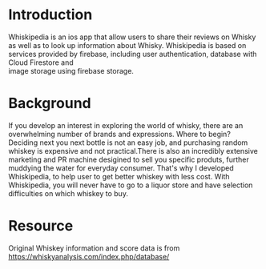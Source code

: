 # Introduction 
Whiskipedia is an ios app that allow users to share their reviews on Whisky as well as to look up information about Whisky. 
Whiskipedia is based on services provided by firebase, including user authentication, database with Cloud Firestore and  
image storage using firebase storage.

# Background 
If you develop an interest in exploring the world of whisky, there are an overwhelming number of brands and expressions.
Where to begin? Deciding next you next bottle is not an easy job, and purchasing random whiskey is expensive and not 
practical.There is also an incredibly extensive marketing and PR machine desigined to sell you specific produts, further 
muddying the water for everyday consumer. That's why I developed Whiskipedia, to help user to get better whiskey with 
less cost. With Whiskipedia, you will never have to go to a liquor store and have selection difficulties on which whiskey 
to buy.

# Resource 
Original Whiskey information and score data is from https://whiskyanalysis.com/index.php/database/
